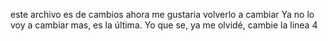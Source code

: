 este archivo es de cambios
ahora me gustaria volverlo a cambiar
Ya no lo voy a cambiar mas, es la última.
Yo que se, ya me olvidé, cambie la linea 4
